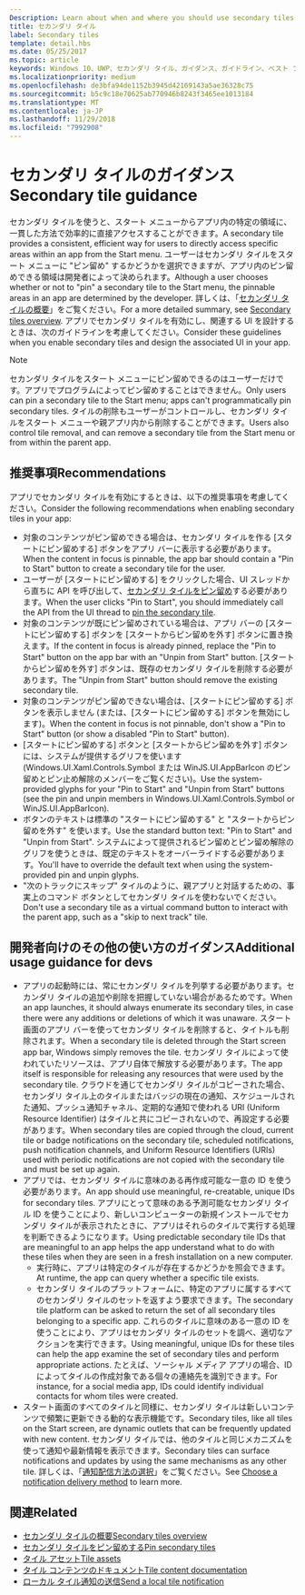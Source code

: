 ```yaml
---
Description: Learn about when and where you should use secondary tiles in your UWP app.
title: セカンダリ タイル
label: Secondary tiles
template: detail.hbs
ms.date: 05/25/2017
ms.topic: article
keywords: Windows 10、UWP、セカンダリ タイル、ガイダンス、ガイドライン、ベスト プラクティス
ms.localizationpriority: medium
ms.openlocfilehash: de3bfa94de1152b3945d42169143a5ae36328c75
ms.sourcegitcommit: b5c9c18e70625ab770946b8243f3465ee1013184
ms.translationtype: MT
ms.contentlocale: ja-JP
ms.lasthandoff: 11/29/2018
ms.locfileid: "7992908"
---
```

# <a name="secondary-tile-guidance"></a><span data-ttu-id="9f3d5-103">セカンダリ タイルのガイダンス</span><span class="sxs-lookup"><span data-stu-id="9f3d5-103">Secondary tile guidance</span></span>


<span data-ttu-id="9f3d5-104">セカンダリ タイルを使うと、スタート メニューからアプリ内の特定の領域に、一貫した方法で効率的に直接アクセスすることができます。</span><span class="sxs-lookup"><span data-stu-id="9f3d5-104">A secondary tile provides a consistent, efficient way for users to directly access specific areas within an app from the Start menu.</span></span> <span data-ttu-id="9f3d5-105">ユーザーはセカンダリ タイルをスタート メニューに "ピン留め" するかどうかを選択できますが、アプリ内のピン留めできる領域は開発者によって決められます。</span><span class="sxs-lookup"><span data-stu-id="9f3d5-105">Although a user chooses whether or not to "pin" a secondary tile to the Start menu, the pinnable areas in an app are determined by the developer.</span></span> <span data-ttu-id="9f3d5-106">詳しくは、「[セカンダリ タイルの概要](secondary-tiles.md)」をご覧ください。</span><span class="sxs-lookup"><span data-stu-id="9f3d5-106">For a more detailed summary, see [Secondary tiles overview](secondary-tiles.md).</span></span> <span data-ttu-id="9f3d5-107">アプリでセカンダリ タイルを有効にし、関連する UI を設計するときは、次のガイドラインを考慮してください。</span><span class="sxs-lookup"><span data-stu-id="9f3d5-107">Consider these guidelines when you enable secondary tiles and design the associated UI in your app.</span></span>

> [!NOTE]
> <span data-ttu-id="9f3d5-108">セカンダリ タイルをスタート メニューにピン留めできるのはユーザーだけです。アプリでプログラムによってピン留めすることはできません。</span><span class="sxs-lookup"><span data-stu-id="9f3d5-108">Only users can pin a secondary tile to the Start menu; apps can't programmatically pin secondary tiles.</span></span> <span data-ttu-id="9f3d5-109">タイルの削除もユーザーがコントロールし、セカンダリ タイルをスタート メニューや親アプリ内から削除することができます。</span><span class="sxs-lookup"><span data-stu-id="9f3d5-109">Users also control tile removal, and can remove a secondary tile from the Start menu or from within the parent app.</span></span>


## <a name="recommendations"></a><span data-ttu-id="9f3d5-110">推奨事項</span><span class="sxs-lookup"><span data-stu-id="9f3d5-110">Recommendations</span></span>

<span data-ttu-id="9f3d5-111">アプリでセカンダリ タイルを有効にするときは、以下の推奨事項を考慮してください。</span><span class="sxs-lookup"><span data-stu-id="9f3d5-111">Consider the following recommendations when enabling secondary tiles in your app:</span></span>

* <span data-ttu-id="9f3d5-112">対象のコンテンツがピン留めできる場合は、セカンダリ タイルを作る [スタートにピン留めする] ボタンをアプリ バーに表示する必要があります。</span><span class="sxs-lookup"><span data-stu-id="9f3d5-112">When the content in focus is pinnable, the app bar should contain a "Pin to Start" button to create a secondary tile for the user.</span></span>
* <span data-ttu-id="9f3d5-113">ユーザーが [スタートにピン留めする] をクリックした場合、UI スレッドから直ちに API を呼び出して、[セカンダリ タイルをピン留め](secondary-tiles-pinning.md)する必要があります。</span><span class="sxs-lookup"><span data-stu-id="9f3d5-113">When the user clicks "Pin to Start", you should immediately call the API from the UI thread to [pin the secondary tile](secondary-tiles-pinning.md).</span></span>
* <span data-ttu-id="9f3d5-114">対象のコンテンツが既にピン留めされている場合は、アプリ バーの [スタートにピン留めする] ボタンを [スタートからピン留めを外す] ボタンに置き換えます。</span><span class="sxs-lookup"><span data-stu-id="9f3d5-114">If the content in focus is already pinned, replace the "Pin to Start" button on the app bar with an "Unpin from Start" button.</span></span> <span data-ttu-id="9f3d5-115">[スタートからピン留めを外す] ボタンは、既存のセカンダリ タイルを削除する必要があります。</span><span class="sxs-lookup"><span data-stu-id="9f3d5-115">The "Unpin from Start" button should remove the existing secondary tile.</span></span>
* <span data-ttu-id="9f3d5-116">対象のコンテンツがピン留めできない場合は、[スタートにピン留めする] ボタンを表示しません (または、[スタートにピン留めする] ボタンを無効にします)。</span><span class="sxs-lookup"><span data-stu-id="9f3d5-116">When the content in focus is not pinnable, don't show a "Pin to Start" button (or show a disabled "Pin to Start" button).</span></span>
* <span data-ttu-id="9f3d5-117">[スタートにピン留めする] ボタンと [スタートからピン留めを外す] ボタンには、システムが提供するグリフを使います (Windows.UI.Xaml.Controls.Symbol または WinJS.UI.AppBarIcon のピン留めとピン止め解除のメンバーをご覧ください)。</span><span class="sxs-lookup"><span data-stu-id="9f3d5-117">Use the system-provided glyphs for your "Pin to Start" and "Unpin from Start" buttons (see the pin and unpin members in Windows.UI.Xaml.Controls.Symbol or WinJS.UI.AppBarIcon).</span></span>
* <span data-ttu-id="9f3d5-118">ボタンのテキストは標準の "スタートにピン留めする" と "スタートからピン留めを外す" を使います。</span><span class="sxs-lookup"><span data-stu-id="9f3d5-118">Use the standard button text: "Pin to Start" and "Unpin from Start".</span></span> <span data-ttu-id="9f3d5-119">システムによって提供されるピン留めとピン留め解除のグリフを使うときは、既定のテキストをオーバーライドする必要があります。</span><span class="sxs-lookup"><span data-stu-id="9f3d5-119">You'll have to override the default text when using the system-provided pin and unpin glyphs.</span></span>
* <span data-ttu-id="9f3d5-120">"次のトラックにスキップ" タイルのように、親アプリと対話するための、事実上のコマンド ボタンとしてセカンダリ タイルを使わないでください。</span><span class="sxs-lookup"><span data-stu-id="9f3d5-120">Don't use a secondary tile as a virtual command button to interact with the parent app, such as a "skip to next track" tile.</span></span>


## <a name="additional-usage-guidance-for-devs"></a><span data-ttu-id="9f3d5-121">開発者向けのその他の使い方のガイダンス</span><span class="sxs-lookup"><span data-stu-id="9f3d5-121">Additional usage guidance for devs</span></span>

* <span data-ttu-id="9f3d5-122">アプリの起動時には、常にセカンダリ タイルを列挙する必要があります。セカンダリ タイルの追加や削除を把握していない場合があるためです。</span><span class="sxs-lookup"><span data-stu-id="9f3d5-122">When an app launches, it should always enumerate its secondary tiles, in case there were any additions or deletions of which it was unaware.</span></span> <span data-ttu-id="9f3d5-123">スタート画面のアプリ バーを使ってセカンダリ タイルを削除すると、タイトルも削除されます。</span><span class="sxs-lookup"><span data-stu-id="9f3d5-123">When a secondary tile is deleted through the Start screen app bar, Windows simply removes the tile.</span></span> <span data-ttu-id="9f3d5-124">セカンダリ タイルによって使われていたリソースは、アプリ自体で解放する必要があります。</span><span class="sxs-lookup"><span data-stu-id="9f3d5-124">The app itself is responsible for releasing any resources that were used by the secondary tile.</span></span> <span data-ttu-id="9f3d5-125">クラウドを通じてセカンダリ タイルがコピーされた場合、セカンダリ タイル上のタイルまたはバッジの現在の通知、スケジュールされた通知、プッシュ通知チャネル、定期的な通知で使われる URI (Uniform Resource Identifier) はタイルと共にコピーされないので、再設定する必要があります。</span><span class="sxs-lookup"><span data-stu-id="9f3d5-125">When secondary tiles are copied through the cloud, current tile or badge notifications on the secondary tile, scheduled notifications, push notification channels, and Uniform Resource Identifiers (URIs) used with periodic notifications are not copied with the secondary tile and must be set up again.</span></span>
* <span data-ttu-id="9f3d5-126">アプリでは、セカンダリ タイルに意味のある再作成可能な一意の ID を使う必要があります。</span><span class="sxs-lookup"><span data-stu-id="9f3d5-126">An app should use meaningful, re-creatable, unique IDs for secondary tiles.</span></span> <span data-ttu-id="9f3d5-127">アプリにとって意味のある予測可能なセカンダリ タイル ID を使うことにより、新しいコンピューターの新規インストールでセカンダリ タイルが表示されたときに、アプリはそれらのタイルで実行する処理を判断できるようになります。</span><span class="sxs-lookup"><span data-stu-id="9f3d5-127">Using predictable secondary tile IDs that are meaningful to an app helps the app understand what to do with these tiles when they are seen in a fresh installation on a new computer.</span></span>
  * <span data-ttu-id="9f3d5-128">実行時に、アプリは特定のタイルが存在するかどうかを照会できます。</span><span class="sxs-lookup"><span data-stu-id="9f3d5-128">At runtime, the app can query whether a specific tile exists.</span></span>
  * <span data-ttu-id="9f3d5-129">セカンダリ タイルのプラットフォームに、特定のアプリに属するすべてのセカンダリ タイルのセットを返すよう要求できます。</span><span class="sxs-lookup"><span data-stu-id="9f3d5-129">The secondary tile platform can be asked to return the set of all secondary tiles belonging to a specific app.</span></span> <span data-ttu-id="9f3d5-130">これらのタイルに意味のある一意の ID を使うことにより、アプリはセカンダリ タイルのセットを調べ、適切なアクションを実行できます。</span><span class="sxs-lookup"><span data-stu-id="9f3d5-130">Using meaningful, unique IDs for these tiles can help the app examine the set of secondary tiles and perform appropriate actions.</span></span> <span data-ttu-id="9f3d5-131">たとえば、ソーシャル メディア アプリの場合、ID によってタイルの作成対象である個々の連絡先を識別できます。</span><span class="sxs-lookup"><span data-stu-id="9f3d5-131">For instance, for a social media app, IDs could identify individual contacts for whom tiles were created.</span></span>
* <span data-ttu-id="9f3d5-132">スタート画面のすべてのタイルと同様に、セカンダリ タイルは新しいコンテンツで頻繁に更新できる動的な表示機能です。</span><span class="sxs-lookup"><span data-stu-id="9f3d5-132">Secondary tiles, like all tiles on the Start screen, are dynamic outlets that can be frequently updated with new content.</span></span> <span data-ttu-id="9f3d5-133">セカンダリ タイルでは、他のタイルと同じメカニズムを使って通知や最新情報を表示できます。</span><span class="sxs-lookup"><span data-stu-id="9f3d5-133">Secondary tiles can surface notifications and updates by using the same mechanisms as any other tile.</span></span> <span data-ttu-id="9f3d5-134">詳しくは、「[通知配信方法の選択](choosing-a-notification-delivery-method.md)」をご覧ください。</span><span class="sxs-lookup"><span data-stu-id="9f3d5-134">See [Choose a notification delivery method](choosing-a-notification-delivery-method.md) to learn more.</span></span>


## <a name="related"></a><span data-ttu-id="9f3d5-135">関連</span><span class="sxs-lookup"><span data-stu-id="9f3d5-135">Related</span></span>

* [<span data-ttu-id="9f3d5-136">セカンダリ タイルの概要</span><span class="sxs-lookup"><span data-stu-id="9f3d5-136">Secondary tiles overview</span></span>](secondary-tiles.md)
* [<span data-ttu-id="9f3d5-137">セカンダリ タイルをピン留めする</span><span class="sxs-lookup"><span data-stu-id="9f3d5-137">Pin secondary tiles</span></span>](secondary-tiles-pinning.md)
* [<span data-ttu-id="9f3d5-138">タイル アセット</span><span class="sxs-lookup"><span data-stu-id="9f3d5-138">Tile assets</span></span>](app-assets.md)
* [<span data-ttu-id="9f3d5-139">タイル コンテンツのドキュメント</span><span class="sxs-lookup"><span data-stu-id="9f3d5-139">Tile content documentation</span></span>](create-adaptive-tiles.md)
* [<span data-ttu-id="9f3d5-140">ローカル タイル通知の送信</span><span class="sxs-lookup"><span data-stu-id="9f3d5-140">Send a local tile notification</span></span>](sending-a-local-tile-notification.md)

